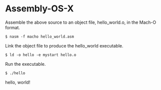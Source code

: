 # Assembly-OS-X

Assemble the above source to an object file, hello_world.o, in the Mach-O format.

`$ nasm -f macho hello_world.asm`

Link the object file to produce the hello_world executable.

```$ ld -o hello -e mystart hello.o```

Run the executable.

```$ ./hello```

hello, world!

